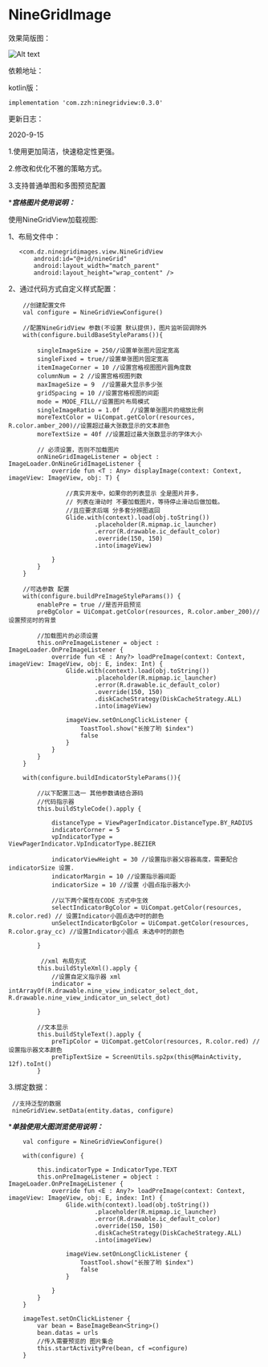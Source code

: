 
# NineGridImage



效果简版图：



![Alt text](https://github.com/zhengzaihong/NineGridImage/tree/master/Screenshots/pre.gif)


依赖地址：

   kotlin版：

    implementation 'com.zzh:ninegridview:0.3.0'




更新日志：

2020-9-15

1.使用更加简洁，快速稳定性更强。

2.修改和优化不雅的策略方式。

3.支持普通单图和多图预览配置



****************************宫格图片使用说明：***************************

使用NineGridView加载视图:

1、布局文件中：


       <com.dz.ninegridimages.view.NineGridView
           android:id="@+id/nineGrid"
           android:layout_width="match_parent"
           android:layout_height="wrap_content" />



2、通过代码方式自定义样式配置：


        //创建配置文件
        val configure = NineGridViewConfigure()

        //配置NineGridView 参数(不设置 默认提供)，图片监听回调除外
        with(configure.buildBaseStyleParams()){

            singleImageSize = 250//设置单张图片固定宽高
            singleFixed = true//设置单张图片固定宽高
            itemImageCorner = 10 //设置宫格视图图片圆角度数
            columnNum = 2 //设置宫格视图列数
            maxImageSize = 9  //设置最大显示多少张
            gridSpacing = 10 //设置宫格视图的间距
            mode = MODE_FILL//设置图片布局模式
            singleImageRatio = 1.0f   //设置单张图片的缩放比例
            moreTextColor = UiCompat.getColor(resources, R.color.amber_200)//设置超过最大张数显示的文本颜色
            moreTextSize = 40f //设置超过最大张数显示的字体大小

            // 必须设置，否则不加载图片
            onNineGridImageListener = object : ImageLoader.OnNineGridImageListener {
                override fun <T : Any> displayImage(context: Context, imageView: ImageView, obj: T) {

                    //真实开发中，如果你的列表显示 全是图片并多，
                    // 列表在滑动时 不要加载图片，等待停止滑动后做加载。
                    //且应要求后端 分多套分辨图返回
                    Glide.with(context).load(obj.toString())
                            .placeholder(R.mipmap.ic_launcher)
                            .error(R.drawable.ic_default_color)
                            .override(150, 150)
                            .into(imageView)

                }
            }
        }

        //可选参数 配置
        with(configure.buildPreImageStyleParams()) {
            enablePre = true //是否开启预览
            preBgColor = UiCompat.getColor(resources, R.color.amber_200)//设置预览时的背景

            //加载图片的必须设置
            this.onPreImageListener = object : ImageLoader.OnPreImageListener {
                override fun <E : Any?> loadPreImage(context: Context, imageView: ImageView, obj: E, index: Int) {
                    Glide.with(context).load(obj.toString())
                            .placeholder(R.mipmap.ic_launcher)
                            .error(R.drawable.ic_default_color)
                            .override(150, 150)
                            .diskCacheStrategy(DiskCacheStrategy.ALL)
                            .into(imageView)

                    imageView.setOnLongClickListener {
                        ToastTool.show("长按了哟 $index")
                        false
                    }
                }
            }
        }

        with(configure.buildIndicatorStyleParams()){

            //以下配置三选一 其他参数请结合源码
            //代码指示器
            this.buildStyleCode().apply {

                distanceType = ViewPagerIndicator.DistanceType.BY_RADIUS
                indicatorCorner = 5
                vpIndicatorType = ViewPagerIndicator.VpIndicatorType.BEZIER

                indicatorViewHeight = 30 //设置指示器父容器高度，需要配合 indicatorSize 设置.
                indicatorMargin = 10 //设置指示器间距
                indicatorSize = 10 //设置 小圆点指示器大小

                //以下两个属性在CODE 方式中生效
                selectIndicatorBgColor = UiCompat.getColor(resources, R.color.red) // 设置Indicator小圆点选中时的颜色
                unSelectIndicatorBgColor = UiCompat.getColor(resources, R.color.gray_cc) //设置Indicator小圆点 未选中时的颜色

            }

             //xml 布局方式
            this.buildStyleXml().apply {
                //设置自定义指示器 xml
                indicator = intArrayOf(R.drawable.nine_view_indicator_select_dot, R.drawable.nine_view_indicator_un_select_dot)

            }

            //文本显示
            this.buildStyleText().apply {
                preTipColor = UiCompat.getColor(resources, R.color.red) //设置指示器文本颜色
                preTipTextSize = ScreenUtils.sp2px(this@MainActivity, 12f).toInt()
            }


3.绑定数据：

     //支持泛型的数据
     nineGridView.setData(entity.datas, configure)



****************************单独使用大图浏览使用说明：***************************


        val configure = NineGridViewConfigure()

        with(configure) {

            this.indicatorType = IndicatorType.TEXT
            this.onPreImageListener = object : ImageLoader.OnPreImageListener {
                override fun <E : Any?> loadPreImage(context: Context, imageView: ImageView, obj: E, index: Int) {
                    Glide.with(context).load(obj.toString())
                            .placeholder(R.mipmap.ic_launcher)
                            .error(R.drawable.ic_default_color)
                            .override(150, 150)
                            .diskCacheStrategy(DiskCacheStrategy.ALL)
                            .into(imageView)

                    imageView.setOnLongClickListener {
                        ToastTool.show("长按了哟 $index")
                        false
                    }

                }
            }
        }

        imageTest.setOnClickListener {
            var bean = BaseImageBean<String>()
            bean.datas = urls
            //传入需要预览的 图片集合
            this.startActivityPre(bean, cf =configure)
        }




